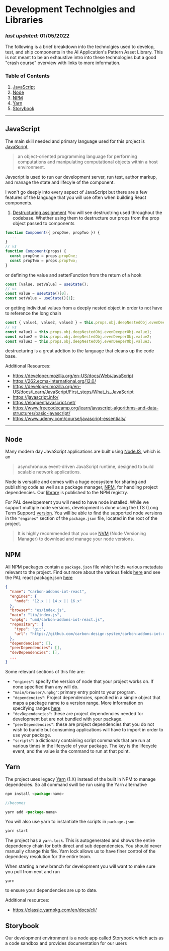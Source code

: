 # Development Technolgies and Libraries

### _last updated:_ 01/05/2022

The following is a brief breakdown into the technolgies used to develop, test, and ship components in the AI Application's Pattern Asset Library. This is not meant to be an exhaustive intro into these technologies but a good "crash course" overview with links to more information.

### Table of Contents

1. [JavaScript](#JavaScript)
2. [Node](#Node)
3. [NPM](#NPM)
4. [Yarn](#Yarn)
5. [Storybook](#Storybook)

---

## JavaScript

The main skill needed and primary language used for this project is [JavaScript](https://developer.mozilla.org/en-US/docs/Web/JavaScript),

> an object-oriented programming language for performing computations and manipulating computational objects within a host environment.

Javscript is used to run our development server, run test, author markup, and manage the state and lifecyle of the component.

I won't go deeply into every aspect of JavaScript but there are a few features of the language that you will use often when building React components.

1. [Destructuring assignment](https://developer.mozilla.org/en-US/docs/Web/JavaScript/Reference/Operators/Destructuring_assignment)
   You will see destructring used throughout the codebase. Whether using them to destructure our props from the prop object passed to components

```js
function Component({ propOne, propTwo }) {
  ...
}
// vs
function Component(props) {
  const propOne = props.propOne;
  const propTwo = props.propTwo;
}
```

or defining the value and setterFunction from the return of a hook

```js
const [value, setValue] = useState();
// vs
const value = useState()[0];
const setValue = useState()[1];
```

or getting individual values from a deeply nested object in order to not have to reference the long chain

```js
const { value1, value2, value3 } = this.props.obj.deepNestedObj.evenDeeperObj;
// vs
const value1 = this.props.obj.deepNestedObj.evenDeeperObj.value1;
const value2 = this.props.obj.deepNestedObj.evenDeeperObj.value2;
const value3 = this.props.obj.deepNestedObj.evenDeeperObj.value3;
```

destructuring is a great addtion to the language that cleans up the code base.

Additional Resources:

- https://developer.mozilla.org/en-US/docs/Web/JavaScript
- https://262.ecma-international.org/12.0/
- https://developer.mozilla.org/en-US/docs/Learn/JavaScript/First_steps/What_is_JavaScript
- https://javascript.info/
- https://eloquentjavascript.net/
- https://www.freecodecamp.org/learn/javascript-algorithms-and-data-structures/basic-javascript/
- https://www.udemy.com/course/javascript-essentials/

---

## Node

Many modern day JavaScript applications are built using [NodeJS](https://nodejs.org/en/), which is an

> asynchronous event-driven JavaScript runtime, designed to build scalable network applications.

Node is versatile and comes with a huge ecosystem for sharing and publishing code as well as a package manager, [NPM](https://www.npmjs.com/), for handling project dependencies. Our [library](https://www.npmjs.com/package/carbon-addons-iot-react) is published to the NPM registry.

For PAL developement you will need to have node installed. While we support multiple node versions, development is done using the LTS (Long Term Support) [version](https://nodejs.org/en/about/releases/). You will be able to find the supported node versions in the `"engines"` section of the `package.json` file, located in the root of the project.

> It is highly recommended that you use [NVM](https://github.com/nvm-sh/nvm#install--update-script) (Node Versioning Manager) to download and manage your node versions.

## NPM

All NPM packages contain a `package.json` file which holds various metadata relevant to the project. Find out more about the various fields [here](https://docs.npmjs.com/cli/v8/configuring-npm/package-json) and see the PAL react package.json [here](https://github.com/carbon-design-system/carbon-addons-iot-react/blob/next/packages/react/package.json)

```json
{
  "name": "carbon-addons-iot-react",
  "engines": {
    "node": "12.x || 14.x || 16.x"
  },
  "browser": "es/index.js",
  "main": "lib/index.js",
  "unpkg": "umd/carbon-addons-iot-react.js",
  "repository": {
    "type": "git",
    "url": "https://github.com/carbon-design-system/carbon-addons-iot-react.git"
  },
  "dependencies": [],
  "peerDependencies": [],
  "devDependencies": [],
  ...
}
```

Some relevant sections of this file are:

- `"engines"`: specify the version of node that your project works on. If none specified than any will do.
- `"main/browser/unpkg"`: primary entry point to your program.
- `"dependencies"`: Project dependencies, specified in a simple object that maps a package name to a version range. More information on specifying ranges [here](https://docs.npmjs.com/cli/v8/configuring-npm/package-json#dependencies)
- `"devDependencies"`: these are project dependencies needed for development but are not bundled with your package.
- `"peerDependencies"`: these are project dependencies that you do not wish to bundle but consuming applications will have to import in order to use your package.
- `"scripts"`: a dictionary containing script commands that are run at various times in the lifecycle of your package. The key is the lifecycle event, and the value is the command to run at that point.

## Yarn

The project uses legacy [Yarn](https://classic.yarnpkg.com/en/) (1.X) instead of the built in NPM to manage dependecies. So all command swill be run using the Yarn alternative

```js
npm install <package-name>

//becomes

yarn add <package-name>
```

You will also use yarn to instantiate the scripts in `package.json`.

```js
yarn start
```

The project has a `yarn.lock`. This is autogenerated and shows the entire dependency chain for both direct and sub dependencies. You should never manually change this file. Yarn lock allows us to have finer control of the dependecy resolution for the entire team.

When starting a new branch for development you will want to make sure you pull from next and run

```
yarn
```

to ensure your dependencies are up to date.

Additional resources:

- https://classic.yarnpkg.com/en/docs/cli/

## Storybook

Our development environment is a node app called Storybook which acts as a code sandbox and provides documentation for our users
